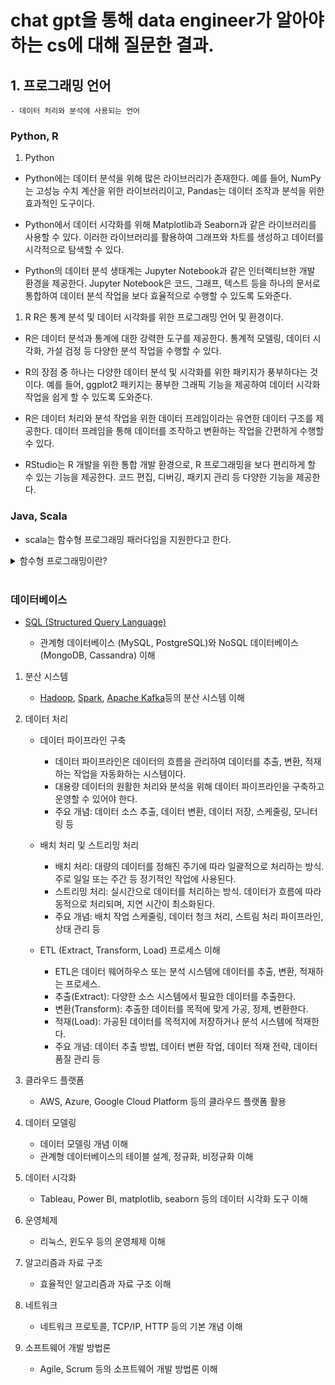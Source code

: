# chat gpt을 통해 data engineer가 알아야 하는 cs에 대해 질문한 결과.

## 1. 프로그래밍 언어
    - 데이터 처리와 분석에 사용되는 언어
### Python, R 
1. Python
- Python에는 데이터 분석을 위해 많은 라이브러리가 존재한다. 예를 들어, NumPy는 고성능 수치 계산을 위한 라이브러리이고, Pandas는 데이터 조작과 분석을 위한 효과적인 도구이다.

- Python에서 데이터 시각화를 위해 Matplotlib과 Seaborn과 같은 라이브러리를 사용할 수 있다. 이러한 라이브러리를 활용하여 그래프와 차트를 생성하고 데이터를 시각적으로 탐색할 수 있다.

- Python의 데이터 분석 생태계는 Jupyter Notebook과 같은 인터랙티브한 개발 환경을 제공한다. Jupyter Notebook은 코드, 그래프, 텍스트 등을 하나의 문서로 통합하여 데이터 분석 작업을 보다 효율적으로 수행할 수 있도록 도와준다.

1. R
R은 통계 분석 및 데이터 시각화를 위한 프로그래밍 언어 및 환경이다.

- R은 데이터 분석과 통계에 대한 강력한 도구를 제공한다. 통계적 모델링, 데이터 시각화, 가설 검정 등 다양한 분석 작업을 수행할 수 있다.

- R의 장점 중 하나는 다양한 데이터 분석 및 시각화를 위한 패키지가 풍부하다는 것이다. 예를 들어, ggplot2 패키지는 풍부한 그래픽 기능을 제공하여 데이터 시각화 작업을 쉽게 할 수 있도록 도와준다.

- R은 데이터 처리와 분석 작업을 위한 데이터 프레임이라는 유연한 데이터 구조를 제공한다. 데이터 프레임을 통해 데이터를 조작하고 변환하는 작업을 간편하게 수행할 수 있다.

- RStudio는 R 개발을 위한 통합 개발 환경으로, R 프로그래밍을 보다 편리하게 할 수 있는 기능을 제공한다. 코드 편집, 디버깅, 패키지 관리 등 다양한 기능을 제공한다.

### Java, Scala
- scala는 함수형 프로그래밍 패러다임을 지원한다고 한다.
<details>
<summary>함수형 프로그래밍이란?</summary>

- Functional Programming은 프로그래밍 패러다임 중 하나로, 계산을 수학적 함수의 평가로 간주하는 방식을 강조한다. 특징은 다음과 같다.
1. 불변성(Immutability) : <br>데이터는 변경되지 않고 불변하다. 함수의 내부와 외부에 같은 명의 변수가 존재하더라도 매개변수로 전달하지 않았다면, 새로운 데이터를 생성하여 조작한다. <br> 또한 함수 내부의 동작으로 함수 외부는 영향받지 않는다.
데이터가 변경되지 않으므로 다른 부분에서 해당 데이터롤 공유할 수 있고, 동시성을 가진채로 병렬처리를 쉽게 구현할 수 있다.
2. 순수 함수(Pure Function) : <br>순수 함수는 같은 입력에 대해 항상 같은 출력을 반환하며, 부작용이 없는 함수이다. 부작용이란, 함수 외부의 상태를 변경하거나 예측할 수 없는 다른 동작을 수행하는 것을 의미한다. 입력에만 의존하기 때문에 테스트 및 디버깅이 용이하다. 또한 순수 함수는 독립적으로 실행될 수 있기 때문에 코드의 재사용성과 모듈성을 높여준다. 병렬 처리와 최적화를 용이하게 한다.
3. 불변성 데이터 구조(immutable Data Sturctures) : <br>데이터를 변경하는 대신 새로운 데이터 구조를 생성하여 데이터를 조작한다. 이는 기존 데이터의 불변성을 유지하면서 새로운 데이터를 생성하는 것을 의미한다. 
4. 고계 함수(Higher-Order Functions) : <br>함수를 값으로 다룰 수 있다. 함수를 다른 함수의 인자로 전달하거나 함수를 반환할 수 있다는 의미이다. 코드의 추상화 수준과 재사용성을 높이고, 모듈성을 강화할 수 있다. 고계 함수는 라이브러리 함수를 조합하거나 필터링, 매핑 등의 작업을 수행하는 데 사용될 수 있다.

    <details>
    <summary>고계 함수의 사용예시</summary>
    
    **고계 함수**

    고계 함수는 다른 함수를 인자로 받거나 함수를 반환하는 함수이다. 이를 활용하여 라이브러리 함수를 조합하거나 필터링, 매핑 등의 작업을 수행할 수 있다.

    예를 들어, JavaScript에서 배열(Array)을 다루는 고계 함수인 `map`과 `filter`를 사용해보자.

   1. `map` 함수는 배열의 각 요소에 대해 주어진 함수를 적용한 결과로 새로운 배열을 생성한다. 이때, `map` 함수는 콜백 함수를 인자로 받아 각 요소에 적용하여 결과를 반환한다.

    ```javascript
    const numbers = [1, 2, 3, 4, 5];

    // 각 요소에 대해 제곱한 새로운 배열 생성
    const squaredNumbers = numbers.map((num) => num ** 2);
    console.log(squaredNumbers); // 출력: [1, 4, 9, 16, 25]
    ```

   2. `filter` 함수는 주어진 함수를 사용하여 배열의 요소를 필터링하여 새로운 배열을 생성한다. 이때, `filter` 함수는 필터링 조건을 정의하는 콜백 함수를 인자로 받는다.

    ```javascript
    const numbers = [1, 2, 3, 4, 5];

    // 짝수만 필터링한 새로운 배열 생성
    const evenNumbers = numbers.filter((num) => num % 2 === 0);
    console.log(evenNumbers); // 출력: [2, 4]
    ```

    위 예시에서는 `map`과 `filter`와 같은 고계 함수를 사용하여 배열의 요소를 변환하고 필터링하는 방법을 보여주었다. 고계 함수를 조합하여 더 복잡한 작업을 수행할 수도 있다. 이러한 고계 함수들은 라이브러리에서 제공되며 다양한 작업에 유용하게 활용될 수 있다.

    </details><br>

5. 재귀(Recursion) : <br>재귀를 반복문 대신 사용할 수 있다. 재귀는 함수가 자기 자신을 호출하는 것을 의미한다. 반복적인 작업을 간결하고 추상화된 방식으로 처리할 수 있다.<br>재귀는 코드의 가독성을 높이고 추상화 수준을 높여준다. 


</details><br>


### 데이터베이스

- [SQL (Structured Query Language)](https://github.com/ChoiJeonSeok/TIL/blob/master/CS/Database/SQL/SQL_Index.md)

    - 관계형 데이터베이스 (MySQL, PostgreSQL)와 NoSQL 데이터베이스 (MongoDB, Cassandra) 이해

1. 분산 시스템
    - [Hadoop](https://github.com/ChoiJeonSeok/TIL/blob/master/data/Data%20engineer/HADOOP/Hadoop.md), [Spark](https://github.com/ChoiJeonSeok/TIL/blob/master/data/Data%20engineer/HADOOP/spark.md), [Apache Kafka](https://github.com/ChoiJeonSeok/TIL/blob/master/data/Data%20engineer/HADOOP/kafka.md)등의 분산 시스템 이해

2. 데이터 처리
    - 데이터 파이프라인 구축
      - 데이터 파이프라인은 데이터의 흐름을 관리하여 데이터를 추출, 변환, 적재하는 작업을 자동화하는 시스템이다.
      - 대용량 데이터의 원활한 처리와 분석을 위해 데이터 파이프라인을 구축하고 운영할 수 있어야 한다.
      - 주요 개념: 데이터 소스 추출, 데이터 변환, 데이터 저장, 스케줄링, 모니터링 등
    - 배치 처리 및 스트리밍 처리
        - 배치 처리: 대량의 데이터를 정해진 주기에 따라 일괄적으로 처리하는 방식. 주로 일일 또는 주간 등 정기적인 작업에 사용된다.
        - 스트리밍 처리: 실시간으로 데이터를 처리하는 방식. 데이터가 흐름에 따라 동적으로 처리되며, 지연 시간이 최소화된다.
        - 주요 개념: 배치 작업 스케줄링, 데이터 청크 처리, 스트림 처리 파이프라인, 상태 관리 등

    - ETL (Extract, Transform, Load) 프로세스 이해
        - ETL은 데이터 웨어하우스 또는 분석 시스템에 데이터를 추출, 변환, 적재하는 프로세스.
        - 추출(Extract): 다양한 소스 시스템에서 필요한 데이터를 추출한다.
        - 변환(Transform): 추출한 데이터를 목적에 맞게 가공, 정제, 변환한다.
        - 적재(Load): 가공된 데이터를 목적지에 저장하거나 분석 시스템에 적재한다.
        - 주요 개념: 데이터 추출 방법, 데이터 변환 작업, 데이터 적재 전략, 데이터 품질 관리 등


3. 클라우드 플랫폼
    - AWS, Azure, Google Cloud Platform 등의 클라우드 플랫폼 활용

4. 데이터 모델링
    - 데이터 모델링 개념 이해
    - 관계형 데이터베이스의 테이블 설계, 정규화, 비정규화 이해

5. 데이터 시각화
    - Tableau, Power BI, matplotlib, seaborn 등의 데이터 시각화 도구 이해

6. 운영체제
    - 리눅스, 윈도우 등의 운영체제 이해

7. 알고리즘과 자료 구조
    - 효율적인 알고리즘과 자료 구조 이해

8.  네트워크
    - 네트워크 프로토콜, TCP/IP, HTTP 등의 기본 개념 이해

9.  소프트웨어 개발 방법론
    - Agile, Scrum 등의 소프트웨어 개발 방법론 이해
